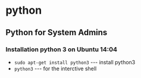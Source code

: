 # python
## Python for System Admins

### Installation python 3 on Ubuntu 14:04

* `sudo apt-get install python3` --- install python3
* `python3` --- for the interctive shell

